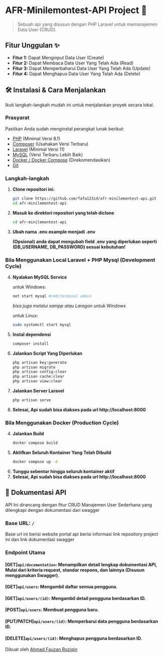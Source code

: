 # AFR-Minilemontest-API Project 🚀

[](https://opensource.org/licenses/MIT)
[](https://www.google.com/search?q=https://github.com/NAMA_USER/NAMA_REPO/stargazers)

> Sebuah api yang disusun dengan PHP Laravel untuk memanajemen Data User (CRUD).

## Fitur Unggulan ✨

-   **Fitur 1:** Dapat Menginput Data User (Create)
-   **Fitur 2:** Dapat Membaca Data User Yang Telah Ada (Read)
-   **Fitur 3:** Dapat Memperbaharui Data User Yang Telah Ada (Update)
-   **Fitur 4:** Dapat Menghapus Data User Yang Telah Ada (Delete)

## 🛠️ Instalasi & Cara Menjalankan
Ikuti langkah-langkah mudah ini untuk menjalankan proyek secara lokal.

### Prasyarat

Pastikan Anda sudah menginstal perangkat lunak berikut:

-   [PHP](https://www.php.net/) (Minimal Versi 8.1)
-   [Composer](https://getcomposer.org/) (Usahakan Versi Terbaru)
-   [Laravel](https://laravel.com/) (Minimal Versi 11)
-   [MySQL](https://www.mysql.com/) (Versi Terbaru Lebih Baik)
-   [Docker / Docker Compose](https://www.docker.com/) (Direkomendasikan)
-   [Git](https://git-scm.com/)

### Langkah-langkah

1.  **Clone repositori ini:**
    ```bash
    git clone https://github.com/fafa123id/afr-minilemontest-api.git
    cd afr-minilemontest-api
    ```
2.  **Masuk ke direktori repositori yang telah diclone**
    ```bash
    cd afr-minilemontest-api
    ```
3. **Ubah nama .env.example menjadi .env**
   
    **(Opsional) anda dapat mengubah field .env yang diperlukan seperti (DB_USERNAME, DB_PASSWORD) sesuai kebutuhan!**

### Bila Menggunakan Local Laravel + PHP Mysql  (Development Cycle)
4.  **Nyalakan MySQL Service**
   
    untuk Windows:
    ```bash
    net start mysql #cmd/terminal admin
    ```
    *bisa juga melalui xampp atau Laragon untuk Windows*
    
    untuk Linux:
    ```bash
    sudo systemctl start mysql
    ```    
6.  **Instal dependensi**
    ```bash
    composer install
    ```
7.  **Jalankan Script Yang Diperlukan**
    ```bash
    php artisan key:generate
    php artisan migrate
    php artisan config:clear
    php artisan cache:clear
    php artisan view:clear
    ```
8.  **Jalankan Server Laravel**
    ```bash
    php artisan serve
    ```
9.  **Selesai, Api sudah bisa diakses pada url http://localhost:8000**

### Bila Menggunakan Docker (Production Cycle)
4.  **Jalankan Build**
    ```bash
    docker compose build
    ```
5.  **Aktifkan Seluruh Kontainer Yang Telah Dibuild**
    ```bash
    docker compose up -d
    ```
6.  **Tunggu sebentar hingga seluruh kontainer aktif**
7.  **Selesai, Api sudah bisa diakses pada url http://localhost:8000**

## 📖 Dokumentasi API

API Ini dirancang dengan fitur CRUD Manajemen User Sederhana yang dilengkapi dengan dokumentasi dari swagger

### Base URL: `/`
Base url ini berisi website portal api berisi informasi link repository project ini dan link dokumentasi swagger

### Endpoint Utama

#### [GET]`api/documentation`: Menampilkan detail lengkap dokumentasi API, Mulai dari kriteria request, standar respons, dan lainnya (Disusun menggunakan Swagger).
#### [GET]`api/users`: Mengambil daftar semua pengguna.
#### [GET]`api/users/(id)`: Mengambil detail pengguna berdasarkan ID.
#### [POST]`api/users`: Membuat pengguna baru.
#### [PUT/PATCH]`api/users/(id)`: Memperbarui data pengguna berdasarkan ID.
#### [DELETE]`api/users/(id)`: Menghapus pengguna berdasarkan ID.

Dibuat oleh [Ahmad Fauzan Roziqin](https://github.com/fafa123id)

